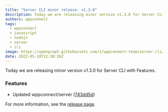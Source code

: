 ```yaml
---
title: "Server CLI minor release: v1.3.0"
description: Today we are releasing minor version v1.3.0 for Server CLI with Features.
authors: wppconnect
tags:
  - wppconnect
  - javascript
  - nodejs
  - server
  - cli
image: https://opengraph.githubassets.com/1/wppconnect-team/server-cli/releases/tag/v1.3.0
date: 2022-05-10T12:38:26Z
---
```


Today we are releasing minor version v1.3.0 for Server CLI with Features.

<!--truncate-->

### Features

* Updated wppconnect/server ([743dd5d](https://github.com/wppconnect-team/server-cli/commit/743dd5dae8ee0d88f4e2268208612abc7cc7bd2c))

For more information, see the [release page](https://github.com/wppconnect-team/server-cli/releases/tag/v1.3.0).